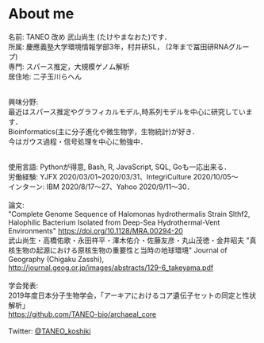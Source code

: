 # About me
名前: TANEO 改め 武山尚生 (たけやまなおた)です．<br>
所属: 慶應義塾大学環境情報学部3年，村井研SL， (2年まで冨田研RNAグループ)<br>
専門: スパース推定，大規模ゲノム解析<br>
居住地: 二子玉川らへん<br><br>

興味分野:<br>
最近はスパース推定やグラフィカルモデル,時系列モデルを中心に研究しています． <br>
Bioinformatics(主に分子進化や微生物学，生物統計)が好き．<br>
今はガウス過程・信号処理を中心に勉強中．<br><br>

使用言語: Pythonが得意, Bash, R, JavaScript, SQL, Goも一応出来る．<br>
労働経験: YJFX 2020/03/01~2020/03/31、IntegriCulture 2020/10/05〜<br>
インターン: IBM 2020/8/17〜27、Yahoo 2020/9/11〜30．<br><br>
論文: <br>
"Complete Genome Sequence of Halomonas hydrothermalis Strain Slthf2, Halophilic Bacterium Isolated from Deep-Sea Hydrothermal-Vent Environments" https://doi.org/10.1128/MRA.00294-20 <br>
武山尚生・高橋佑歌・永田祥平・澤木佑介・佐藤友彦・丸山茂徳・金井昭夫 "真核生物の起源における原核生物の重要性と当時の地球環境" Journal of Geography (Chigaku Zasshi), http://journal.geog.or.jp/images/abstracts/129-6_takeyama.pdf<br><br>
学会発表:<br>
2019年度日本分子生物学会，「アーキアにおけるコア遺伝⼦セットの同定と性状解析」 <br>https://github.com/TANEO-bio/archaeal_core<br><br>
Twitter: [@TANEO_koshiki](https://twitter.com/TANEO_koshiki)<br>
<br>
